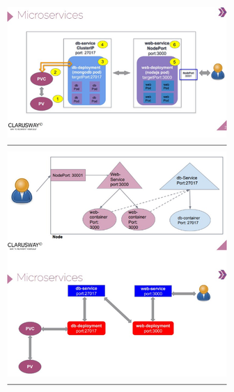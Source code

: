 <p align="center">
    <img alt="Microservices" src="https://github.com/furkanalp/Kubernetes/blob/main/00_miniproject_to-do-app/microservices.jpg" >
</p>
<hr>
<p align="center">
    <img alt="Microservices2" src="https://github.com/furkanalp/Kubernetes/blob/main/00_miniproject_to-do-app/microservices2.jpg" >
</p>
<hr>